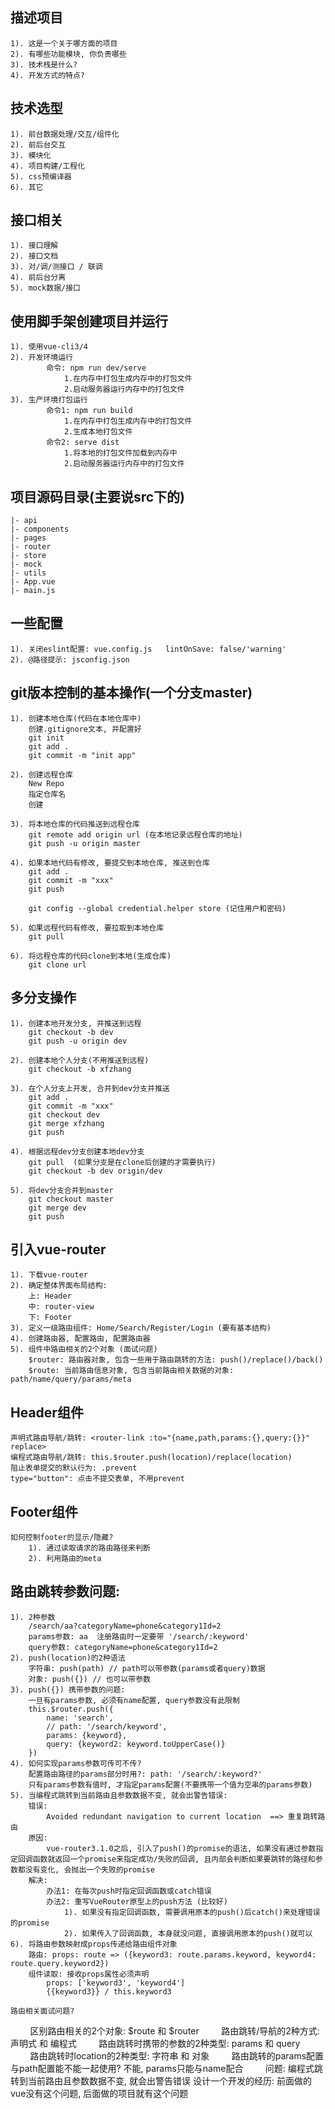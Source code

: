 ## 描述项目
	1). 这是一个关于哪方面的项目
	2). 有哪些功能模块, 你负责哪些
	3). 技术栈是什么?
	4). 开发方式的特点?

## 技术选型
	1). 前台数据处理/交互/组件化
	2). 前后台交互
	3). 模块化
	4). 项目构建/工程化
	5). css预编译器
	6). 其它

## 接口相关
	1). 接口理解
	2). 接口文档
	3). 对/调/测接口 / 联调
	4). 前后台分离
	5). mock数据/接口

## 使用脚手架创建项目并运行
	1). 使用vue-cli3/4
	2). 开发环境运行
			命令: npm run dev/serve
				1.在内存中打包生成内存中的打包文件
				2.启动服务器运行内存中的打包文件
	3). 生产环境打包运行
			命令1: npm run build
				1.在内存中打包生成内存中的打包文件
				2.生成本地打包文件
			命令2: serve dist
				1.将本地的打包文件加载到内存中
				2.启动服务器运行内存中的打包文件

## 项目源码目录(主要说src下的)
	|- api
	|- components
	|- pages
	|- router
	|- store
	|- mock
	|- utils
	|- App.vue
	|- main.js

## 一些配置
	1). 关闭eslint配置: vue.config.js   lintOnSave: false/'warning'
	2). @路径提示: jsconfig.json

## git版本控制的基本操作(一个分支master)
	1). 创建本地仓库(代码在本地仓库中)
	    创建.gitignore文本, 并配置好
	    git init
	    git add .
	    git commit -m "init app"
	
	2). 创建远程仓库
	    New Repo
	    指定仓库名
	    创建		
	
	3). 将本地仓库的代码推送到远程仓库
	    git remote add origin url (在本地记录远程仓库的地址)
	    git push -u origin master
	
	4). 如果本地代码有修改, 要提交到本地仓库, 推送到仓库
	    git add .
	    git commit -m "xxx"
	    git push
	
	    git config --global credential.helper store (记住用户和密码)
	
	5). 如果远程代码有修改, 要拉取到本地仓库
	    git pull
	
	6). 将远程仓库的代码clone到本地(生成仓库)
	    git clone url

## 多分支操作
	1). 创建本地开发分支, 并推送到远程
	    git checkout -b dev
	    git push -u origin dev
	
	2). 创建本地个人分支(不用推送到远程)
	    git checkout -b xfzhang
	
	3). 在个人分支上开发, 合并到dev分支并推送
	    git add .
	    git commit -m "xxx"
	    git checkout dev
	    git merge xfzhang
	    git push
	
	4). 根据远程dev分支创建本地dev分支
	    git pull  (如果分支是在clone后创建的才需要执行)
	    git checkout -b dev origin/dev
	
	5). 将dev分支合并到master
	    git checkout master
	    git merge dev
	    git push

## 引入vue-router
	1). 下载vue-router
	2). 确定整体界面布局结构:
		上: Header
		中: router-view
		下: Footer
	3). 定义一级路由组件: Home/Search/Register/Login (要有基本结构)
	4). 创建路由器, 配置路由, 配置路由器
	5). 组件中路由相关的2个对象 (面试问题)
		$router: 路由器对象, 包含一些用于路由跳转的方法: push()/replace()/back()
		$route: 当前路由信息对象, 包含当前路由相关数据的对象: path/name/query/params/meta

## Header组件
	声明式路由导航/跳转: <router-link :to="{name,path,params:{},query:{}}" replace>
	编程式路由导航/跳转: this.$router.push(location)/replace(location)
	阻止表单提交的默认行为: .prevent
	type="button": 点击不提交表单, 不用prevent


## Footer组件
	如何控制footer的显示/隐藏?
		1). 通过读取请求的路由路径来判断
      	2). 利用路由的meta

## 路由跳转参数问题:
    1). 2种参数
		/search/aa?categoryName=phone&category1Id=2
        params参数: aa  注册路由时一定要带 '/search/:keyword'
        query参数: categoryName=phone&category1Id=2
    2). push(location)的2种语法
        字符串: push(path) // path可以带参数(params或者query)数据
        对象: push({}) // 也可以带参数
    3). push({}) 携带参数的问题:
        一旦有params参数, 必须有name配置, query参数没有此限制
        this.$router.push({
            name: 'search', 
            // path: '/search/keyword',
            params: {keyword},
            query: {keyword2: keyword.toUpperCase()}
        })
    4). 如何实现params参数可传可不传?
        配置路由路径的params部分时用?: path: '/search/:keyword?'
        只有params参数有值时, 才指定params配置(不要携带一个值为空串的params参数)
    5). 当编程式跳转到当前路由且参数数据不变, 就会出警告错误:
        错误: 
            Avoided redundant navigation to current location  ==> 重复跳转路由
        原因: 
            vue-router3.1.0之后, 引入了push()的promise的语法, 如果没有通过参数指定回调函数就返回一个promise来指定成功/失败的回调, 且内部会判断如果要跳转的路径和参数都没有变化, 会抛出一个失败的promise
        解决:
            办法1: 在每次push时指定回调函数或catch错误
            办法2: 重写VueRouter原型上的push方法 (比较好)
                1). 如果没有指定回调函数, 需要调用原本的push()后catch()来处理错误的promise
                2). 如果传入了回调函数, 本身就没问题, 直接调用原本的push()就可以
    6). 将路由参数映射成props传递给路由组件对象
        路由: props: route => ({keyword3: route.params.keyword, keyword4: route.query.keyword2})
        组件读取: 接收props属性必须声明
            props: ['keyword3', 'keyword4']
            {{keyword3}} / this.keyword3

    路由相关面试问题?
        区别路由相关的2个对象:  $route 和 $router
        路由跳转/导航的2种方式: 声明式 和 编程式 
        路由跳转时携带的参数的2种类型: params 和 query
        路由跳转时location的2种类型: 字符串 和 对象
        路由跳转的params配置与path配置能不能一起使用?  不能, params只能与name配合
        问题: 编程式跳转到当前路由且参数数据不变, 就会出警告错误
            设计一个开发的经历: 前面做的vue没有这个问题, 后面做的项目就有这个问题
